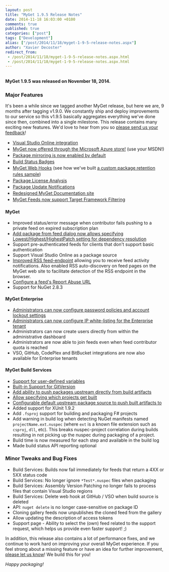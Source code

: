 ```yaml
---
layout: post
title: "MyGet 1.9.5 Release Notes"
date: 2014-11-18 16:03:00 +0100
comments: true
published: true
categories: ["post"]
tags: ["Development"]
alias: ["/post/2014/11/18/myget-1-9-5-release-notes.aspx"]
author: "Xavier Decoster"
redirect_from:
 - /post/2014/11/18/myget-1-9-5-release-notes.aspx.html
 - /post/2014/11/18/myget-1-9-5-release-notes.aspx.html
---
```


<h2 id="MyGet_195_Release_Notes"><span style="font-size: 14px; line-height: 1.42857143;">MyGet 1.9.5 was released on November 18, 2014.</span></h2>

<h3 id="Major_Features">Major Features</h3>

<p>It's been a while since we tagged another MyGet release, but here we are, 9 months after tagging v1.9.0.
We constantly ship and deploy improvements to our service so this v1.9.5 basically aggregates everything we've done since then, combined into a single milestone.
This release contains many exciting new features. We'd love to hear from you so <a href="http://myget.uservoice.com/">please send us your feedback</a>!&nbsp;</p><p></p><ul><li><a href="/post/2014/05/12/Announcing-Visual-Studio-Online-integration.aspx" style="line-height: 1.42857143; background-color: rgb(255, 255, 255);">Visual Studio Online integration</a></li><li><a href="/post/2014/08/05/MyGet-now-offered-through-the-Microsoft-Azure-Store.aspx" style="line-height: 1.42857143; background-color: rgb(255, 255, 255);">MyGet now offered through the Microsoft Azure store!</a><span style="line-height: 1.42857143;"> (use your MSDN!)</span></li><li><a href="/post/2014/05/19/package-mirroring-is-now-enabled-by-default.aspx" style="line-height: 1.42857143; background-color: rgb(255, 255, 255);">Package mirroring is now enabled by default</a></li><li><a href="/post/2014/01/15/Build-Status-Badges.aspx" style="line-height: 1.42857143; background-color: rgb(255, 255, 255);">Build Status Badges</a></li><li><a href="/post/2014/09/10/Introducing-MyGet-webhooks.aspx" style="line-height: 1.42857143; background-color: rgb(255, 255, 255);">MyGet Web Hooks</a><span style="line-height: 1.42857143;"> (see how we've built </span><a href="/post/2014/10/16/Implementing-custom-package-retention-using-webhooks.aspx" style="line-height: 1.42857143; background-color: rgb(255, 255, 255);">a custom package retention rules sample</a><span style="line-height: 1.42857143;">)</span></li><li><a href="/post/2014/06/03/Creating-a-license-report-for-your-NuGet-packages.aspx" style="line-height: 1.42857143; background-color: rgb(255, 255, 255);">Package License Analysis</a></li><li><a href="/post/2014/09/23/Notifications-let-you-know-when-a-package-is-updated.aspx" style="line-height: 1.42857143; background-color: rgb(255, 255, 255);">Package Update Notifications</a></li><li><a href="/post/2014/03/03/MyGet-Documentation-site-redesigned.aspx" style="line-height: 1.42857143; background-color: rgb(255, 255, 255);">Redesigned MyGet Documentation site</a></li><li><a href="/post/2014/10/08/myget-feeds-now-support-target-framework-filtering.aspx" style="line-height: 1.42857143; background-color: rgb(255, 255, 255);">MyGet Feeds now support Target Framework Filtering</a></li></ul><p></p>

<h4 id="MyGet">MyGet</h4>

<ul>
<li>Improved status/error message when contributor fails pushing to a private feed on expired subscription plan</li>
<li><a href="/post/2014/05/05/Picking-the-right-dependency-version-adding-packages-from-NuGet.aspx">Add package from feed dialog now allows specifying Lowest/Highest/HighestPatch setting for dependency resolution</a></li>
<li>Support pre-authenticated feeds for clients that don't support basic authentication</li>
<li>Support Visual Studio Online as a package source</li>
<li><a href="/post/2014/04/07/get-notified-of-feed-activity-through-rss.aspx">Improved RSS feed-endpoint</a> allowing you to receive feed activity notifications. Also enabled RSS auto-discovery on feed pages on the MyGet web site to facilitate detection of the RSS endpoint in the browser.</li>
<li><a href="/post/2014/08/18/Configure-a-feeds-Report-Abuse-URL.aspx">Configure a feed's Report Abuse URL</a></li><li>Support for NuGet 2.8.3</li>
</ul>

<h4 id="MyGet_Enterprise">MyGet Enterprise</h4>

<ul>
<li><a href="/post/2014/04/25/Configuring-password-policies-and-account-lockout-using-MyGet-Enterprise.aspx">Administrators can now configure password policies and account lockout settings</a></li>
<li><a href="/post/2014/11/13/IP-whitelisting-for-MyGet-Enterprise-customers.aspx">Administrators can now configure IP white-listing for the Enterprise tenant</a></li>
<li>Administrators can now create users directly from within the administrative dashboard</li>
<li>Administrators are now able to join feeds even when feed contributor quota is reached</li>
<li>VSO, GitHub, CodePlex and BitBucket integrations are now also available for Enterprise tenants</li>
</ul>

<h4 id="MyGet_Build_Services">MyGet Build Services</h4>

<ul>
<li><a href="/post/2014/10/14/User-defined-environment-variables-in-MyGet-builds.aspx">Support for user-defined variables</a></li>
<li><a href="https://docs.myget.org/docs/reference/build-services#GitVersion_and_Semantic_Versioning">Built-in Support for GitVersion</a></li>
<li><a href="/post/2014/06/26/Promoting-packages-generated-during-build.aspx">Add ability to push packages upstream directly from build artifacts</a></li>
<li><a href="/post/2014/03/10/Specifying-which-projects-get-built-with-MyGet-Build-Services.aspx">Allow specifying which projects get built</a></li>
<li><a href="/post/2014/03/25/Setting-default-package-sources-during-build.aspx">Configurable default upstream package source to push built artifacts to</a></li>
<li>Added support for XUnit 1.9.2</li>
<li>Add <code>.fsproj</code> support for building and packaging F# projects</li>
<li>Add warning in build log when detecting NuGet manifests named <code>projectName.ext.nuspec</code> (where <code>ext</code> is a known file extension such as <code>csproj</code>, <code>dll</code>, etc). This breaks nuspec-project correlation during builds resulting in not picking up the nuspec during packaging of a project.</li>
<li>Build time is now measured for each step and available in the build log</li>
<li>Made build status API reporting optional</li>
</ul>

<h3 id="Minor_Tweaks_and_Bug_Fixes">Minor Tweaks and Bug Fixes</h3>

<ul>
<li>Build Services: Builds now fail immediately for feeds that return a 4XX or 5XX status code</li>
<li>Build Services: No longer ignore <code>*Test*.nuspec</code> files when packaging</li>
<li>Build Services: Assembly Version Patching no longer fails to process files that contain Visual Studio regions</li>
<li>Build Services: Delete web hook at GitHub / VSO when build source is deleted</li>
<li>API: <code>nuget delete</code> is no longer case-sensitive on package ID</li>
<li>Cloning gallery feeds now unpublishes the cloned feed from the gallery</li>
<li>Allow updating the description of access tokens</li>
<li>Support page - Ability to select the (own) feed related to the support request, which helps us provide even faster support! ;)</li>
</ul>

<p>In addition, this release also contains a lot of performance fixes, and we continue to work hard on improving your overall MyGet experience.
If you feel strong about a missing feature or have an idea for further improvement, <a href="http://myget.uservoice.com/">please let us know</a>! We build this for you!</p>

<p><em>Happy packaging!</em></p>

